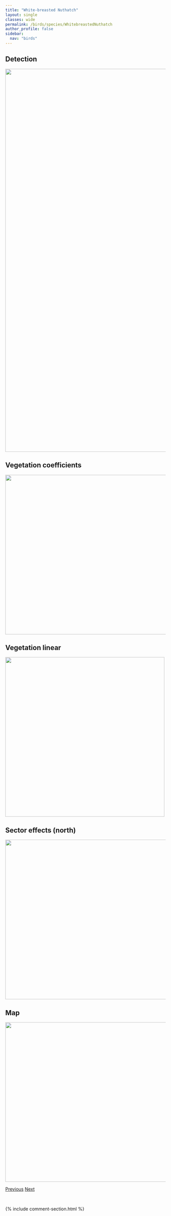 ```yaml
---
title: "White-breasted Nuthatch"
layout: single
classes: wide
permalink: /birds/species/WhitebreastedNuthatch
author_profile: false
sidebar:
  nav: "birds"
---
```


<h2>Detection</h2>

<a href="https://drive.google.com/uc?export=view&id=1UVJ8FbnTOGIeZ-iOvfFskZ51xDPC2pzp">
<img src="https://drive.google.com/uc?export=view&id=1UVJ8FbnTOGIeZ-iOvfFskZ51xDPC2pzp" height = "1200" width = "800">
</a>

<h2>Vegetation coefficients</h2>

<a href="https://drive.google.com/uc?export=view&id=1WwJakgvFYOZkM4l1jUi8QrFMkhLjGpqe">
<img src="https://drive.google.com/uc?export=view&id=1WwJakgvFYOZkM4l1jUi8QrFMkhLjGpqe" height = "500" width = "1000">
</a>

<h2>Vegetation linear</h2>

<a href="https://drive.google.com/uc?export=view&id=18F-F7CgbSB5-7AEzxy68suwfjz-qaedq">
<img src="https://drive.google.com/uc?export=view&id=18F-F7CgbSB5-7AEzxy68suwfjz-qaedq" height = "500" width = "500">
</a>

<h2>Sector effects (north)</h2>

<a href="https://drive.google.com/uc?export=view&id=12ovOSa3nWhsy3g1S2323_YCPZ8WUN0EI">
<img src="https://drive.google.com/uc?export=view&id=12ovOSa3nWhsy3g1S2323_YCPZ8WUN0EI" height = "500" width = "1000">
</a>

<h2>Map</h2>

<a href="https://drive.google.com/uc?export=view&id=1OClJjqqemn90NVvTQO2895mm0CcQfDFu">
<img src="https://drive.google.com/uc?export=view&id=1OClJjqqemn90NVvTQO2895mm0CcQfDFu" height = "500" width = "1500">
</a>

<a href="/birds/species/WarblingVireo/" class="pagination--pager" title="Warbling Vireo">Previous</a> <a href="/birds/species/WhitecrownedSparrow/" class="pagination--pager" title="White-crowned Sparrow">Next</a>

<p>&nbsp;</p>

{% include comment-section.html %}
